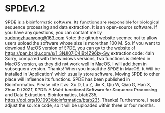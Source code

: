 # SPDEv1.2
SPDE is a bioinformatic software. Its functions are responsible for biological sequence processing and data extraction.
It is an open-source software. If you have any questions, you can contant me by xudongzhuanyong@163.com
Note: the github website seemed not to allow users upload the software whose size is more than 100 M.
So, If you want to download MacOS version of SPDE, you can go to the website of https://pan.baidu.com/s/1_3NJI07lC4iBt4Z96by-Sw
extraction code: 4alh
Sorry, compared with the windows versions, two functions is deleted in MacOS version, as they did not work well in MacOS.
I will add them in subsequent version. Thanks!
When you install the SPDE in MacOS, It Will be installed in 'Application' which usually store software.
Moving SPDE to other place will influence its functions.
SPDE has been published in Bioinformatics.
Please cite it as:
Xu D, Lu Z, Jin K, Qiu W, Qiao G, Han X, Zhuo R (2021) SPDE: A Multi-functional Software for Sequence Processing and Data Extraction. Bioinformatics, btab235, https://doi.org/10.1093/bioinformatics/btab235.
Thanks! Furthermore, I need adjust the source code, so it will be uploaded within three or four months.
